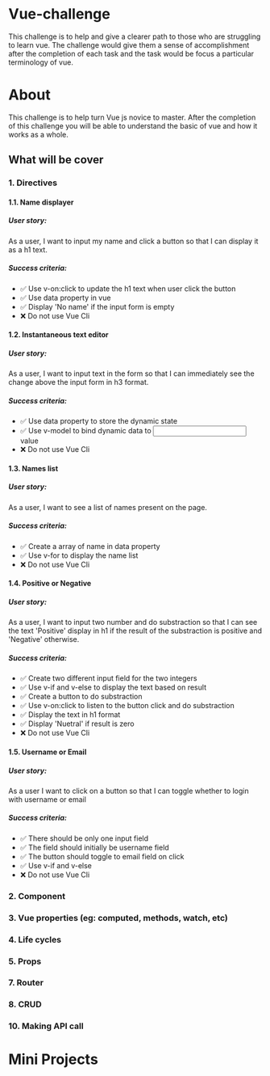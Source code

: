 # Vue-challenge
This challenge is to help and give a clearer path to those who are struggling to learn vue. The challenge would give them a sense of accomplishment after the completion of each task and the task would be focus a particular terminology of vue.
# About
This challenge is to help turn Vue js novice to master. After the completion of this challenge you will be able to understand the basic of vue and how it works as a whole.
## What will be cover
### 1. Directives
#### 1.1. Name displayer
##### User story: 
As a user, I want to input my name and click a button so that I can display it as a h1 text.
##### Success criteria:
- :white_check_mark: Use v-on:click to update the h1 text when user click the button
- :white_check_mark: Use data property in vue
- :white_check_mark: Display 'No name' if the input form is empty
- :x: Do not use Vue Cli
#### 1.2. Instantaneous text editor
##### User story:
As a user, I want to input text in the form so that I can immediately see the change above the input form in h3 format.
##### Success criteria:
- :white_check_mark: Use data property to store the dynamic state
- :white_check_mark: Use v-model to bind dynamic data to <input/> value
- :x: Do not use Vue Cli
#### 1.3. Names list
##### User story:
As a user, I want to see a list of names present on the page.
##### Success criteria:
- :white_check_mark: Create a array of name in data property
- :white_check_mark: Use v-for to display the name list
- :x: Do not use Vue Cli
#### 1.4. Positive or Negative
##### User story:
As a user, I want to input two number and do substraction so that I can see the text 'Positive' display in h1 if the result of the substraction is positive and 'Negative' otherwise.
##### Success criteria:
- :white_check_mark: Create two different input field for the two integers
- :white_check_mark: Use v-if and v-else to display the text based on result
- :white_check_mark: Create a button to do substraction
- :white_check_mark: Use v-on:click to listen to the button click and do substraction
- :white_check_mark: Display the text in h1 format
- :white_check_mark: Display 'Nuetral' if result is zero
- :x: Do not use Vue Cli
#### 1.5. Username or Email
##### User story:
As a user I want to click on a button so that I can toggle whether to login with username or email
##### Success criteria:
- :white_check_mark: There should be only one input field
- :white_check_mark: The field should initially be username field
- :white_check_mark: The button should toggle to email field on click
- :white_check_mark: Use v-if and v-else
- :x: Do not use Vue Cli
### 2. Component
### 3. Vue properties (eg: computed, methods, watch, etc)
### 4. Life cycles
### 5. Props
### 7. Router
### 8. CRUD
### 10. Making API call
# Mini Projects
